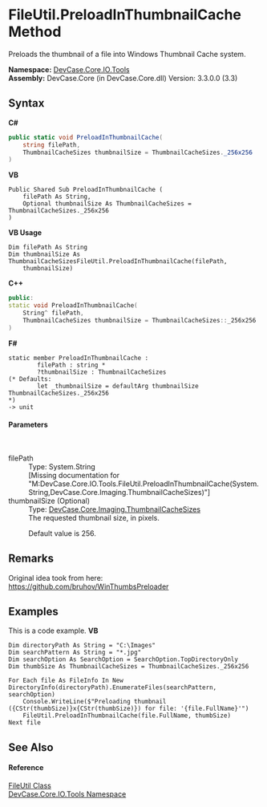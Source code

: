 # FileUtil.PreloadInThumbnailCache Method 
 

Preloads the thumbnail of a file into Windows Thumbnail Cache system.

**Namespace:**&nbsp;<a href="N_DevCase_Core_IO_Tools">DevCase.Core.IO.Tools</a><br />**Assembly:**&nbsp;DevCase.Core (in DevCase.Core.dll) Version: 3.3.0.0 (3.3)

## Syntax

**C#**<br />
``` C#
public static void PreloadInThumbnailCache(
	string filePath,
	ThumbnailCacheSizes thumbnailSize = ThumbnailCacheSizes._256x256
)
```

**VB**<br />
``` VB
Public Shared Sub PreloadInThumbnailCache ( 
	filePath As String,
	Optional thumbnailSize As ThumbnailCacheSizes = ThumbnailCacheSizes._256x256
)
```

**VB Usage**<br />
``` VB Usage
Dim filePath As String
Dim thumbnailSize As ThumbnailCacheSizesFileUtil.PreloadInThumbnailCache(filePath, 
	thumbnailSize)
```

**C++**<br />
``` C++
public:
static void PreloadInThumbnailCache(
	String^ filePath, 
	ThumbnailCacheSizes thumbnailSize = ThumbnailCacheSizes::_256x256
)
```

**F#**<br />
``` F#
static member PreloadInThumbnailCache : 
        filePath : string * 
        ?thumbnailSize : ThumbnailCacheSizes 
(* Defaults:
        let _thumbnailSize = defaultArg thumbnailSize ThumbnailCacheSizes._256x256
*)
-> unit 

```


#### Parameters
&nbsp;<dl><dt>filePath</dt><dd>Type: System.String<br />\[Missing <param name="filePath"/> documentation for "M:DevCase.Core.IO.Tools.FileUtil.PreloadInThumbnailCache(System.String,DevCase.Core.Imaging.ThumbnailCacheSizes)"\]</dd><dt>thumbnailSize (Optional)</dt><dd>Type: <a href="T_DevCase_Core_Imaging_ThumbnailCacheSizes">DevCase.Core.Imaging.ThumbnailCacheSizes</a><br />The requested thumbnail size, in pixels. 

 Default value is 256.</dd></dl>

## Remarks
Original idea took from here: <a href="https://github.com/bruhov/WinThumbsPreloader" target="_blank">https://github.com/bruhov/WinThumbsPreloader</a>

## Examples
This is a code example. 
**VB**<br />
``` VB
Dim directoryPath As String = "C:\Images"
Dim searchPattern As String = "*.jpg"
Dim searchOption As SearchOption = SearchOption.TopDirectoryOnly
Dim thumbSize As ThumbnailCacheSizes = ThumbnailCacheSizes._256x256

For Each file As FileInfo In New DirectoryInfo(directoryPath).EnumerateFiles(searchPattern, searchOption)
    Console.WriteLine($"Preloading thumbnail ({CStr(thumbSize)}x{CStr(thumbSize)}) for file: '{file.FullName}'")
    FileUtil.PreloadInThumbnailCache(file.FullName, thumbSize)
Next file
```


## See Also


#### Reference
<a href="T_DevCase_Core_IO_Tools_FileUtil">FileUtil Class</a><br /><a href="N_DevCase_Core_IO_Tools">DevCase.Core.IO.Tools Namespace</a><br />